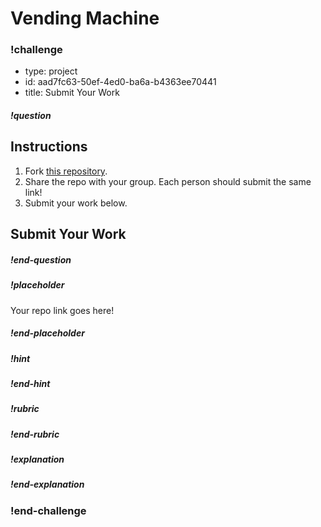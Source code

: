 # Vending Machine
<!--BEGIN CHALLENGE-->

### !challenge

* type: project
* id: aad7fc63-50ef-4ed0-ba6a-b4363ee70441
* title: Submit Your Work

##### !question
## Instructions

1. Fork [this repository](https://github.com/gSchool/vending-machine-ts).
1. Share the repo with your group. Each person should submit the same link!
1. Submit your work below.

## Submit Your Work 

##### !end-question

##### !placeholder

Your repo link goes here!

##### !end-placeholder

<!--optional-->
##### !hint

##### !end-hint

<!--optional, checkpoints only-->
##### !rubric

##### !end-rubric

<!--optional-->
##### !explanation

##### !end-explanation

### !end-challenge

<!--END CHALLENGE-->